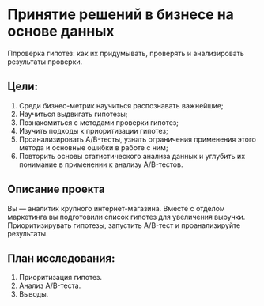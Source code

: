 # Принятие решений в бизнесе на основе данных

Ппроверка гипотез: как их придумывать, проверять и анализировать результаты проверки.

## Цели:
1. Среди бизнес-метрик научиться распознавать важнейшие;
2. Научиться выдвигать гипотезы;
3. Познакомиться с методами проверки гипотез;
4. Изучить подходы к приоритизации гипотез;
5. Проанализировать A/B-тесты, узнать ограничения применения этого метода и основные ошибки в работе с ним;
6. Повторить основы статистического анализа данных и углубить их понимание в применении к анализу A/B-тестов.

## Описание проекта
Вы — аналитик крупного интернет-магазина. Вместе с отделом маркетинга вы подготовили список гипотез для увеличения выручки.
Приоритизирувать гипотезы, запустить A/B-тест и проанализируйте результаты.

## План исследования: 
1. Приоритизация гипотез.
2. Анализ A/B-теста.
3. Выводы.

